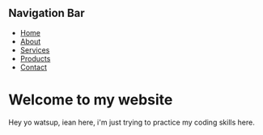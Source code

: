 <!DOCTYPE html>
<html>
<head>
	<h2>Navigation Bar</h2>
</head>
<body>
	<nav>
		<ul>
			<li><a href="#">Home</a></li>
			<li><a href="#">About</a></li>
			<li><a href="#">Services</a></li>
			<li><a href="#">Products</a></li>
			<li><a href="#">Contact</a></li>
		</ul>
	</nav>
	<h1>Welcome to my website</h1>
	<p>Hey yo watsup, iean here, i'm just trying to practice my coding skills here.</p>
</body>
</html>
